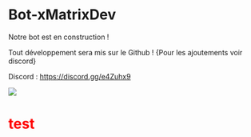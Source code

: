 # Bot-xMatrixDev

Notre bot est en construction !

Tout développement sera mis sur le Github ! {Pour les ajoutements voir discord}

Discord : https://discord.gg/e4Zuhx9

<img src="https://dyw7ncnq1en5l.cloudfront.net/optim/article/3685/screen-shot-2017-08-14-at-4.33.47-pm.jpg">

<h1 style="color: red;">test</h1>

